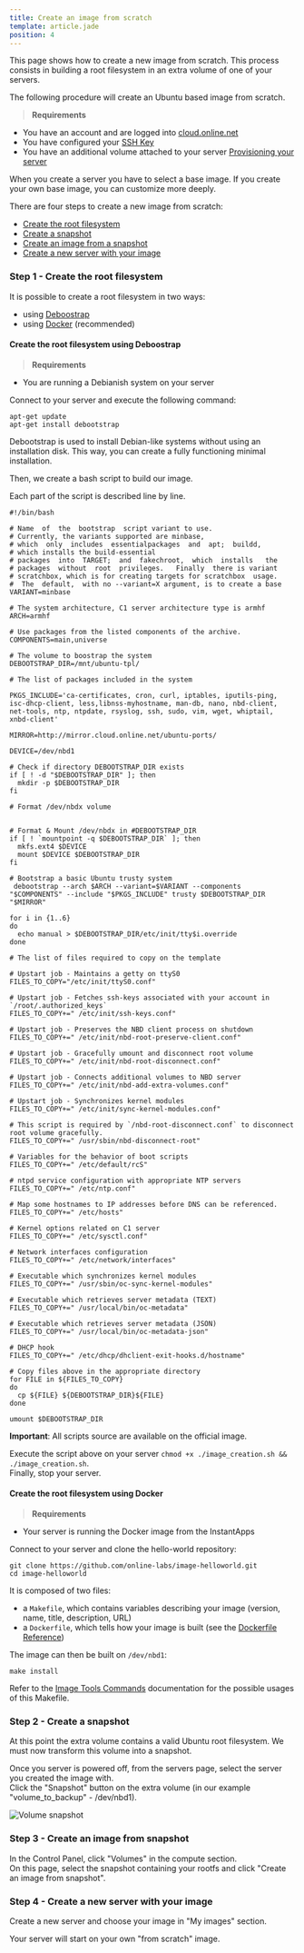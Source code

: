 ```yaml
---
title: Create an image from scratch
template: article.jade
position: 4
---
```


This page shows how to create a new image from scratch.
This process consists in building a root filesystem in an extra volume of one of your servers.

The following procedure will create an Ubuntu based image from scratch.

> <strong>Requirements</strong>
>
- You have an account and are logged into [cloud.online.net](//cloud.online.net)
- You have configured your [SSH Key](/howto/ssh_keys.html)
- You have an additional volume attached to your server [Provisioning your server](/howto/create_instance.html)

When you create a server you have to select a base image.
If you create your own base image, you can customize more deeply.

There are four steps to create a new image from scratch:

- [Create the root filesystem](/advanced/image.html#step-1-create-the-root-filesystem)
- [Create a snapshot](/advanced/image.html#step-2-create-a-snapshot)
- [Create an image from a snapshot](/advanced/image.html#step-3-create-an-image-from-snapshot)
- [Create a new server with your image](/advanced/image.html#step-4-create-a-new-server-with-your-image)

### Step 1 - Create the root filesystem

It is possible to create a root filesystem in two ways:

- using [Deboostrap](/advanced/image.html#create-the-root-filesystem-using-deboostrap)
- using [Docker](/advanced/image.html#create-the-root-filesystem-using-docker) (recommended)

#### Create the root filesystem using Deboostrap

> <strong>Requirements</strong>
>
- You are running a Debianish system on your server

Connect to your server and execute the following command:

```
apt-get update
apt-get install debootstrap
```

Debootstrap is used to install Debian-like systems without using an installation disk.
This way, you can create a fully functioning minimal installation.

Then, we create a bash script to build our image.

Each part of the script is described line by line.

```
#!/bin/bash

# Name  of  the  bootstrap  script variant to use.
# Currently, the variants supported are minbase,
# which  only  includes  essentialpackages  and  apt;  buildd,
# which installs the build-essential
# packages  into  TARGET;  and  fakechroot,  which  installs   the
# packages  without  root  privileges.   Finally  there is variant
# scratchbox, which is for creating targets for scratchbox  usage.
#  The  default,  with no --variant=X argument, is to create a base
VARIANT=minbase

# The system architecture, C1 server architecture type is armhf
ARCH=armhf

# Use packages from the listed components of the archive.
COMPONENTS=main,universe

# The volume to boostrap the system
DEBOOTSTRAP_DIR=/mnt/ubuntu-tpl/

# The list of packages included in the system

PKGS_INCLUDE='ca-certificates, cron, curl, iptables, iputils-ping, isc-dhcp-client, less,libnss-myhostname, man-db, nano, nbd-client, net-tools, ntp, ntpdate, rsyslog, ssh, sudo, vim, wget, whiptail, xnbd-client'

MIRROR=http://mirror.cloud.online.net/ubuntu-ports/

DEVICE=/dev/nbd1

# Check if directory DEBOOTSTRAP_DIR exists
if [ ! -d "$DEBOOTSTRAP_DIR" ]; then
  mkdir -p $DEBOOTSTRAP_DIR
fi

# Format /dev/nbdx volume


# Format & Mount /dev/nbdx in #DEBOOTSTRAP_DIR
if [ ! `mountpoint -q $DEBOOTSTRAP_DIR` ]; then
  mkfs.ext4 $DEVICE
  mount $DEVICE $DEBOOTSTRAP_DIR
fi

# Bootstrap a basic Ubuntu trusty system
 debootstrap --arch $ARCH --variant=$VARIANT --components "$COMPONENTS" --include "$PKGS_INCLUDE" trusty $DEBOOTSTRAP_DIR "$MIRROR"

for i in {1..6}
do
  echo manual > $DEBOOTSTRAP_DIR/etc/init/tty$i.override
done

# The list of files required to copy on the template

# Upstart job - Maintains a getty on ttyS0
FILES_TO_COPY="/etc/init/ttyS0.conf"

# Upstart job - Fetches ssh-keys associated with your account in `/root/.authorized_keys`
FILES_TO_COPY+=" /etc/init/ssh-keys.conf"

# Upstart job - Preserves the NBD client process on shutdown
FILES_TO_COPY+=" /etc/init/nbd-root-preserve-client.conf"

# Upstart job - Gracefully umount and disconnect root volume
FILES_TO_COPY+=" /etc/init/nbd-root-disconnect.conf"

# Upstart job - Connects additional volumes to NBD server
FILES_TO_COPY+=" /etc/init/nbd-add-extra-volumes.conf"

# Upstart job - Synchronizes kernel modules
FILES_TO_COPY+=" /etc/init/sync-kernel-modules.conf"

# This script is required by `/nbd-root-disconnect.conf` to disconnect root volume gracefully.
FILES_TO_COPY+=" /usr/sbin/nbd-disconnect-root"

# Variables for the behavior of boot scripts
FILES_TO_COPY+=" /etc/default/rcS"

# ntpd service configuration with appropriate NTP servers
FILES_TO_COPY+=" /etc/ntp.conf"

# Map some hostnames to IP addresses before DNS can be referenced.
FILES_TO_COPY+=" /etc/hosts"

# Kernel options related on C1 server
FILES_TO_COPY+=" /etc/sysctl.conf"

# Network interfaces configuration
FILES_TO_COPY+=" /etc/network/interfaces"

# Executable which synchronizes kernel modules
FILES_TO_COPY+=" /usr/sbin/oc-sync-kernel-modules"

# Executable which retrieves server metadata (TEXT)
FILES_TO_COPY+=" /usr/local/bin/oc-metadata"

# Executable which retrieves server metadata (JSON)
FILES_TO_COPY+=" /usr/local/bin/oc-metadata-json"

# DHCP hook
FILES_TO_COPY+=" /etc/dhcp/dhclient-exit-hooks.d/hostname"

# Copy files above in the appropriate directory
for FILE in ${FILES_TO_COPY}
do
  cp ${FILE} ${DEBOOTSTRAP_DIR}${FILE}
done

umount $DEBOOTSTRAP_DIR
```

<strong>Important</strong>: All scripts source are available on the official image.

Execute the script above on your server `chmod +x ./image_creation.sh && ./image_creation.sh`.<br/>
Finally, stop your server.

#### Create the root filesystem using Docker

> <strong>Requirements</strong>
>
- Your server is running the Docker image from the InstantApps

Connect to your server and clone the hello-world repository:

```
git clone https://github.com/online-labs/image-helloworld.git
cd image-helloworld
```

It is composed of two files:

* a `Makefile`, which contains variables describing your image (version, name, title, description, URL)
* a `Dockerfile`, which tells how your image is built (see the [Dockerfile Reference](https://docs.docker.com/reference/builder/))

The image can then be built on `/dev/nbd1`:

```
make install
```

Refer to the [Image Tools Commands](https://github.com/online-labs/image-tools#commands)
documentation for the possible usages of this Makefile.

### Step 2 - Create a snapshot

At this point the extra volume contains a valid Ubuntu root filesystem.
We must now transform this volume into a snapshot.

Once you server is powered off, from the servers page, select the server you created the image with.<br/>
Click the "Snapshot" button on the extra volume (in our example "volume_to_backup" - /dev/nbd1).

![Volume snapshot](../../images/volume_snapshot.png "Volume snapshot")

### Step 3 - Create an image from snapshot

In the Control Panel, click "Volumes" in the compute section.<br/>
On this page, select the snapshot containing your rootfs and click "Create an image from snapshot".

### Step 4 - Create a new server with your image

Create a new server and choose your image in "My images" section.

Your server will start on your own "from scratch" image.
